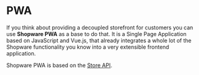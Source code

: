 # PWA

If you think about providing a decoupled storefront for customers you can use **Shopware PWA** as a base to do that. It is a Single Page Application based on JavaScript and Vue.js, that already integrates a whole lot of the Shopware functionality you know into a very extensible frontend application.

Shopware PWA is based on the [Store API](../concepts/api/store-api).
<!-- markdown-link-check-disable-next-line -->
<PageRef page="https://shopware-pwa-docs.vuestorefront.io/" title="Shopware PWA" sub="Documentation of Shopware PWA" target="_blank" />
